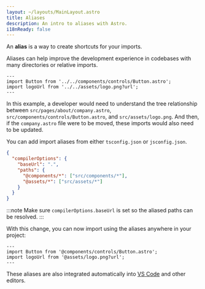 ```yaml
---
layout: ~/layouts/MainLayout.astro
title: Aliases
description: An intro to aliases with Astro.
i18nReady: false
---
```


An **alias** is a way to create shortcuts for your imports.

Aliases can help improve the development experience in codebases with many directories or relative imports.

```astro title="src/pages/about/company.astro" del="../../components" del="../../assets"
---
import Button from '../../components/controls/Button.astro';
import logoUrl from '../../assets/logo.png?url';
---
```

In this example, a developer would need to understand the tree relationship between `src/pages/about/company.astro`, `src/components/controls/Button.astro`, and `src/assets/logo.png`. And then, if the `company.astro` file were to be moved, these imports would also need to be updated.

You can add import aliases from either `tsconfig.json` or `jsconfig.json`.

```json title="tsconfig.json" ins={5-6}
{
  "compilerOptions": {
    "baseUrl": ".",
    "paths": {
      "@components/*": ["src/components/*"],
      "@assets/*": ["src/assets/*"]
    }
  }
}
```

:::note
Make sure `compilerOptions.baseUrl` is set so the aliased paths can be resolved.
:::

With this change, you can now import using the aliases anywhere in your project:

```astro title="src/pages/about/company.astro" ins="@components" ins="@assets"
---
import Button from '@components/controls/Button.astro';
import logoUrl from '@assets/logo.png?url';
---
```

These aliases are also integrated automatically into [VS Code](https://code.visualstudio.com/docs/languages/jsconfig) and other editors.
